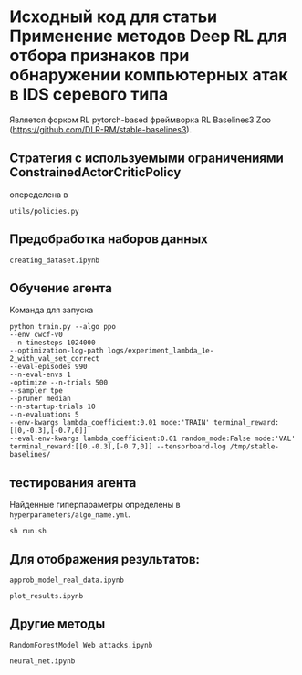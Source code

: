 


# Исходный код для статьи Применение методов Deep RL для отбора признаков при обнаружении компьютерных атак в IDS серевого типа



Является форком RL pytorch-based фреймворка 
RL Baselines3 Zoo (https://github.com/DLR-RM/stable-baselines3).
## Стратегия с используемыми ограничениями ConstrainedActorCriticPolicy 
опеределена в
```
utils/policies.py
```


## Предобработка наборов данных
```
creating_dataset.ipynb
```

## Обучение агента 

Команда для запуска
```
python train.py --algo ppo
--env cwcf-v0
--n-timesteps 1024000
--optimization-log-path logs/experiment_lambda_1e-2_with_val_set_correct
--eval-episodes 990
--n-eval-envs 1
-optimize --n-trials 500
--sampler tpe
--pruner median
--n-startup-trials 10
--n-evaluations 5
--env-kwargs lambda_coefficient:0.01 mode:'TRAIN' terminal_reward:[[0,-0.3],[-0.7,0]]
--eval-env-kwargs lambda_coefficient:0.01 random_mode:False mode:'VAL' terminal_reward:[[0,-0.3],[-0.7,0]] --tensorboard-log /tmp/stable-baselines/
```
## тестирования агента 

Найденные гиперпараметры определены в  `hyperparameters/algo_name.yml`.
```
sh run.sh
```

##  Для отображения результатов:
```
approb_model_real_data.ipynb
```

```
plot_results.ipynb
```
## Другие методы
```
RandomForestModel_Web_attacks.ipynb
```

```
neural_net.ipynb
```

